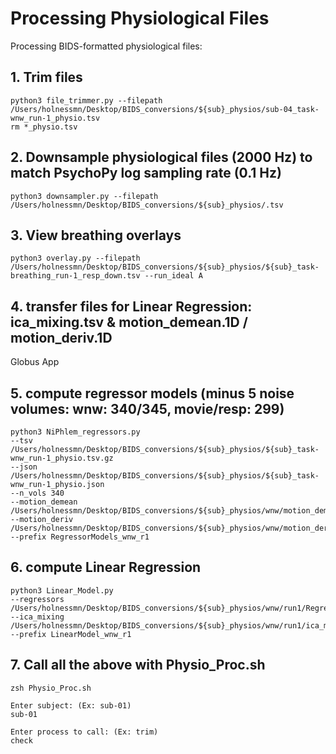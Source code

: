 # Processing Physiological Files

Processing BIDS-formatted physiological files:

## 1. Trim files

```
python3 file_trimmer.py --filepath /Users/holnessmn/Desktop/BIDS_conversions/${sub}_physios/sub-04_task-wnw_run-1_physio.tsv
rm *_physio.tsv 
```

## 2. Downsample physiological files (2000 Hz) to match PsychoPy log sampling rate (0.1 Hz)

```
python3 downsampler.py --filepath /Users/holnessmn/Desktop/BIDS_conversions/${sub}_physios/.tsv
```

## 3. View breathing overlays

```
python3 overlay.py --filepath /Users/holnessmn/Desktop/BIDS_conversions/${sub}_physios/${sub}_task-breathing_run-1_resp_down.tsv --run_ideal A
```

## 4. transfer files for Linear Regression: ica_mixing.tsv & motion_demean.1D / motion_deriv.1D

Globus App

## 5. compute regressor models (minus 5 noise volumes: wnw: 340/345, movie/resp: 299)

```
python3 NiPhlem_regressors.py 
--tsv /Users/holnessmn/Desktop/BIDS_conversions/${sub}_physios/${sub}_task-wnw_run-1_physio.tsv.gz
--json /Users/holnessmn/Desktop/BIDS_conversions/${sub}_physios/${sub}_task-wnw_run-1_physio.json
--n_vols 340
--motion_demean /Users/holnessmn/Desktop/BIDS_conversions/${sub}_physios/wnw/motion_demean.1D
--motion_deriv /Users/holnessmn/Desktop/BIDS_conversions/${sub}_physios/wnw/motion_deriv.1D
--prefix RegressorModels_wnw_r1
```

## 6. compute Linear Regression

```
python3 Linear_Model.py 
--regressors /Users/holnessmn/Desktop/BIDS_conversions/${sub}_physios/wnw/run1/RegressorModels_wnw_r1.tsv
--ica_mixing /Users/holnessmn/Desktop/BIDS_conversions/${sub}_physios/wnw/run1/ica_mixing.tsv
--prefix LinearModel_wnw_r1
```

## 7. Call all the above with Physio_Proc.sh
```
zsh Physio_Proc.sh

Enter subject: (Ex: sub-01)
sub-01

Enter process to call: (Ex: trim)
check
```
